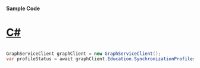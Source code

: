 #### Sample Code
# [C#](#tab/Csharp)

```C#

GraphServiceClient graphClient = new GraphServiceClient();
var profileStatus = await graphClient.Education.SynchronizationProfiles["{id}"].ProfileStatus.Request().GetAsync();

```
